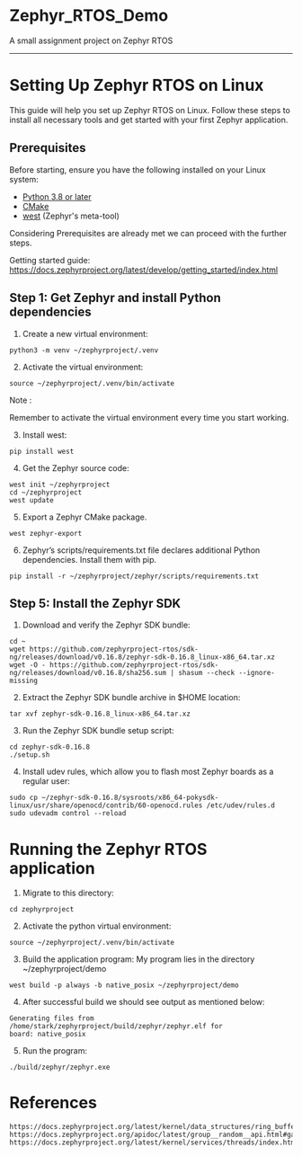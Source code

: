 # Zephyr_RTOS_Demo
A small assignment project on Zephyr RTOS
____________________________________________________________________________________________________________________

# Setting Up Zephyr RTOS on Linux

This guide will help you set up Zephyr RTOS on Linux. Follow these steps to install all necessary tools and get started with your first Zephyr application.

## Prerequisites

Before starting, ensure you have the following installed on your Linux system:

- [Python 3.8 or later](https://www.python.org/downloads/)
- [CMake](https://cmake.org/download/)
- [west](https://docs.zephyrproject.org/latest/develop/west/index.html) (Zephyr's meta-tool)


Considering Prerequisites are already met we can proceed with the further steps.

Getting started guide:
    https://docs.zephyrproject.org/latest/develop/getting_started/index.html



## Step 1: Get Zephyr and install Python dependencies

  1. Create a new virtual environment:
    
    python3 -m venv ~/zephyrproject/.venv
  
  2. Activate the virtual environment:
  
    source ~/zephyrproject/.venv/bin/activate

Note :

Remember to activate the virtual environment every time you start working.

  3. Install west:
  
    pip install west

  4. Get the Zephyr source code:
    
    west init ~/zephyrproject
    cd ~/zephyrproject
    west update

  5. Export a Zephyr CMake package.
  
    west zephyr-export
  
  6. Zephyr’s scripts/requirements.txt file declares additional Python dependencies. Install     them with pip.
    
    pip install -r ~/zephyrproject/zephyr/scripts/requirements.txt


## Step 5: Install the Zephyr SDK

  1. Download and verify the Zephyr SDK bundle:
  
    cd ~
    wget https://github.com/zephyrproject-rtos/sdk-ng/releases/download/v0.16.8/zephyr-sdk-0.16.8_linux-x86_64.tar.xz
    wget -O - https://github.com/zephyrproject-rtos/sdk-ng/releases/download/v0.16.8/sha256.sum | shasum --check --ignore-missing


  2. Extract the Zephyr SDK bundle archive in $HOME location:

    tar xvf zephyr-sdk-0.16.8_linux-x86_64.tar.xz
    
  3. Run the Zephyr SDK bundle setup script:
  
    cd zephyr-sdk-0.16.8
    ./setup.sh

  4. Install udev rules, which allow you to flash most Zephyr boards as a regular user:

    sudo cp ~/zephyr-sdk-0.16.8/sysroots/x86_64-pokysdk-linux/usr/share/openocd/contrib/60-openocd.rules /etc/udev/rules.d
    sudo udevadm control --reload

# Running the Zephyr RTOS application

  1. Migrate to this directory:
  
    cd zephyrproject

  2. Activate the python virtual environment:

    source ~/zephyrproject/.venv/bin/activate
    
  3. Build the application program:
     My program lies in the directory ~/zephyrproject/demo

    west build -p always -b native_posix ~/zephyrproject/demo
    
  4. After successful build we should see output as mentioned  below:
    
    Generating files from /home/stark/zephyrproject/build/zephyr/zephyr.elf for 
    board: native_posix

  5. Run the program:

    ./build/zephyr/zephyr.exe
    
# References

    https://docs.zephyrproject.org/latest/kernel/data_structures/ring_buffers.html#implementation
    https://docs.zephyrproject.org/apidoc/latest/group__random__api.html#ga62cb24a6049b7aa9d03d66786e4a4db6
    https://docs.zephyrproject.org/latest/kernel/services/threads/index.html
